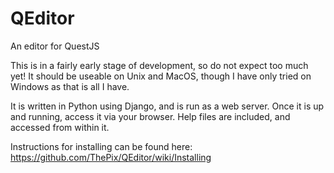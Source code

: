 # QEditor

An editor for QuestJS

This is in a fairly early stage of development, so do not expect too much yet! It should be useable on Unix and MacOS, though I have only tried on Windows as that is all I have.

It is written in Python using Django, and is run as a web server. Once it is up and running, access it via your browser. Help files are included, and accessed from within it.

Instructions for installing can be found here:
https://github.com/ThePix/QEditor/wiki/Installing
